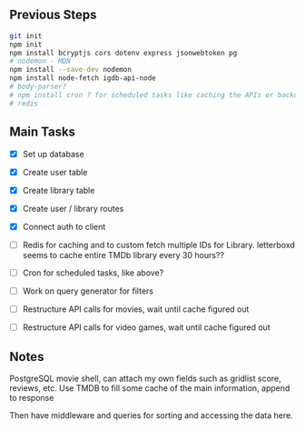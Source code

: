 ## Previous Steps

```bash
git init
npm init
npm install bcryptjs cors dotenv express jsonwebtoken pg
# nodemon - MDN
npm install --save-dev nodemon
npm install node-fetch igdb-api-node
# body-parser?
# npm install cron ? for scheduled tasks like caching the APIs or backups
# redis
```

## Main Tasks

- [x] Set up database
- [x] Create user table
- [x] Create library table
- [x] Create user / library routes
- [x] Connect auth to client
- [ ] Redis for caching and to custom fetch multiple IDs for Library. letterboxd seems to cache entire TMDb library every 30 hours??
- [ ] Cron for scheduled tasks, like above?
- [ ] Work on query generator for filters

- [ ] Restructure API calls for movies, wait until cache figured out
- [ ] Restructure API calls for video games, wait until cache figured out

## Notes

PostgreSQL movie shell, can attach my own fields such as gridlist score, reviews, etc.
Use TMDB to fill some cache of the main information, append to response

Then have middleware and queries for sorting and accessing the data here.
